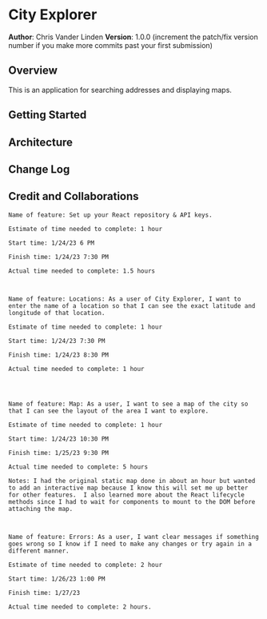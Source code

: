 # City Explorer

**Author**: Chris Vander Linden
**Version**: 1.0.0 (increment the patch/fix version number if you make more commits past your first submission)

## Overview

This is an application for searching addresses and displaying maps.

## Getting Started
<!-- What are the steps that a user must take in order to build this app on their own machine and get it running? -->

## Architecture
<!-- Provide a detailed description of the application design. What technologies (languages, libraries, etc) you're using, and any other relevant design information. -->

## Change Log
<!-- Use this area to document the iterative changes made to your application as each feature is successfully implemented. Use time stamps. Here's an example:

01-01-2001 4:59pm - Application now has a fully-functional express server, with a GET route for the location resource. -->

## Credit and Collaborations

    Name of feature: Set up your React repository & API keys.

    Estimate of time needed to complete: 1 hour

    Start time: 1/24/23 6 PM

    Finish time: 1/24/23 7:30 PM

    Actual time needed to complete: 1.5 hours



    Name of feature: Locations: As a user of City Explorer, I want to enter the name of a location so that I can see the exact latitude and longitude of that location.

    Estimate of time needed to complete: 1 hour

    Start time: 1/24/23 7:30 PM

    Finish time: 1/24/23 8:30 PM

    Actual time needed to complete: 1 hour




    Name of feature: Map: As a user, I want to see a map of the city so that I can see the layout of the area I want to explore.

    Estimate of time needed to complete: 1 hour

    Start time: 1/24/23 10:30 PM

    Finish time: 1/25/23 9:30 PM

    Actual time needed to complete: 5 hours

    Notes: I had the original static map done in about an hour but wanted to add an interactive map because I know this will set me up better for other features.  I also learned more about the React lifecycle methods since I had to wait for components to mount to the DOM before attaching the map.



    Name of feature: Errors: As a user, I want clear messages if something goes wrong so I know if I need to make any changes or try again in a different manner.

    Estimate of time needed to complete: 2 hour

    Start time: 1/26/23 1:00 PM

    Finish time: 1/27/23

    Actual time needed to complete: 2 hours.
